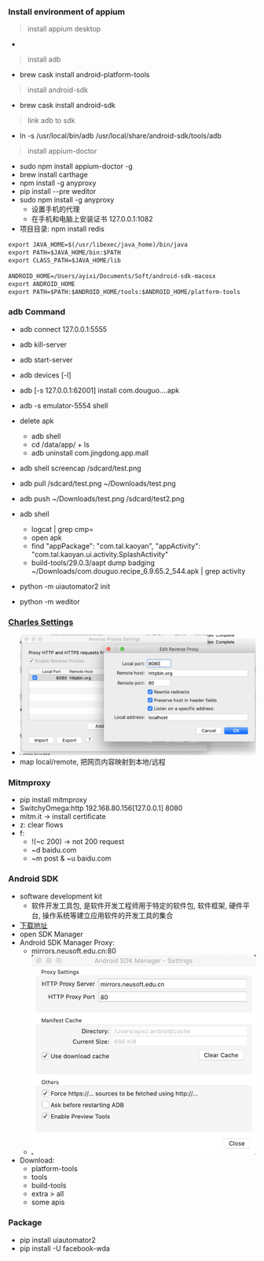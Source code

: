 ### Install environment of appium

> install appium desktop
  - 
> install adb
  - brew cask install android-platform-tools
> install android-sdk
  - brew cask install android-sdk
> link adb to sdk
  - ln -s /usr/local/bin/adb /usr/local/share/android-sdk/tools/adb
> install appium-doctor
  - sudo npm install appium-doctor -g
  - brew install carthage
- npm install -g anyproxy
- pip install --pre weditor
- sudo npm install -g anyproxy
  - 设置手机的代理
  - 在手机和电脑上安装证书 127.0.0.1:1082
- 项目目录: npm install redis


```shell
export JAVA_HOME=$(/usr/libexec/java_home)/bin/java
export PATH=$JAVA_HOME/bin:$PATH
export CLASS_PATH=$JAVA_HOME/lib

ANDROID_HOME=/Users/ayixi/Documents/Soft/android-sdk-macosx
export ANDROID_HOME
export PATH=$PATH:$ANDROID_HOME/tools:$ANDROID_HOME/platform-tools
```


### adb Command
- adb connect 127.0.0.1:5555
- adb kill-server
- adb start-server   

- adb devices [-l]
- adb [-s 127.0.0.1:62001] install com.douguo....apk
- adb -s emulator-5554 shell
- delete apk
  - adb shell
  - cd /data/app/  + ls
  - adb uninstall com.jingdong.app.mall
- adb shell screencap /sdcard/test.png
- adb pull /sdcard/test.png ~/Downloads/test.png
- adb push ~/Downloads/test.png /sdcard/test2.png
- adb shell
  - logcat | grep cmp= 
  - open apk
  - find "appPackage": "com.tal.kaoyan", "appActivity": "com.tal.kaoyan.ui.activity.SplashActivity"
  - build-tools/29.0.3/aapt dump badging ~/Downloads/com.douguo.recipe_6.9.65.2_544.apk | grep activity
  
- python -m uiautomator2 init
- python -m weditor

### [Charles Settings](https://www.jianshu.com/p/73b134559c76)
- ![反向代理](Images/反向代理.png)
- map local/remote, 把网页内容映射到本地/远程

### Mitmproxy
- pip install mitmproxy
- SwitchyOmega:http 192.168.80.156[127.0.0.1] 8080
- mitm.it -> install certificate
- z: clear flows
- f: 
  - !(~c 200) -> not 200 request
  - ~d baidu.com
  - ~m post & ~u baidu.com

### Android SDK
- software development kit
  - 软件开发工具包, 是软件开发工程师用于特定的软件包, 软件框架, 硬件平台, 操作系统等建立应用软件的开发工具的集合
- [下载地址](http://sdk.android-studio.org/)
- open SDK Manager
- Android SDK Manager Proxy:
  - mirrors.neusoft.edu.cn:80
  - ![settings](Images/android%20sdk%20manager%20settings.png)
- Download:
  - platform-tools
  - tools
  - build-tools
  - extra > all
  - some apis

### Package
- pip install uiautomator2
- pip install -U facebook-wda